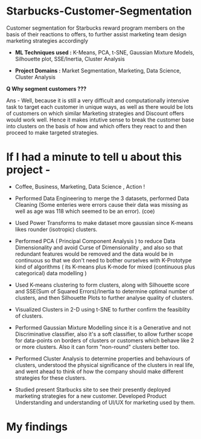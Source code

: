 # Starbucks-Customer-Segmentation
Customer segmentation for Starbucks reward program members on the basis of their reactions to offers, to further assist marketing team design marketing strategies accordingly

+ **ML Techniques used :** K-Means, PCA, t-SNE, Gaussian Mixture Models, Silhouette plot, SSE/Inertia, Cluster Analysis

+ **Project Domains :** Market Segmentation, Marketing, Data Science, Cluster Analysis

**Q Why segment customers ???**

Ans - Well, because it is still a very difficult and computationally intensive task to target each customer in unique ways, as well as there would be lots of customers on which similar Marketing strategies and Discount offers would work well. Hence it makes intutive sense to break the customer base into clusters on the basis of how and which offers they react to and then proceed to make targeted strategies.

# If I had a minute to tell u about this project -
+ Coffee, Business, Marketing, Data Science , Action !

+ Performed Data Engineering to merge the 3 datasets, performed Data Cleaning (Some enteries were errors cause their data was missing as well as age was 118 which seemed to be an error). (coe)

+ Used Power Transforms to make dataset more gaussian since K-means likes rounder (isotropic) clusters.

+ Performed PCA ( Principal Component Analysis ) to reduce Data Dimensionality and avoid Curse of Dimensionality , and also so that redundant features would be removed and the data would be in continuous so that we don't need to bother ourselves with K-Prototype kind of algorithms ( its K-means plus K-mode for mixed (continuous plus categorical) data modelling )

+ Used K-means clustering to form clusters, along with Silhouette score and SSE(Sum of Squared Errors)/Inertia to determine optimal number of clusters, and then Silhouette Plots to further analyse quality of clusters.
+ Visualized Clusters in 2-D using t-SNE to further confirm the feasiblity of clusters.
  
+ Performed Gaussian Mixture Modelling since it is a Generative and not Discriminative classifier, also it's a soft classifier, to allow further scope for data-points on borders of clusters or customers which behave like 2 or more clusters. Also it can form "non-round" clusters better too.
  
+ Performed Cluster Analysis to determine properties and behaviours of clusters, understood the physical significance of the clusters in real life, and went ahead to think of how the company should make different strategies for these clusters.

+ Studied present Starbucks site to see their presently deployed marketing strategies for a new customer. Developed Product Understanding and understanding of UI/UX for marketing used by them.

# My findings


